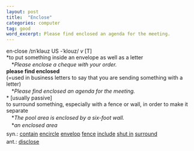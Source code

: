 ```yaml
---
layout: post
title:  "Enclose"
categories: computer
tag: good
word_excerpt: Please find enclosed an agenda for the meeting.
---
```

<DIV style="MARGIN: 0px 0px 5px">en<B>·</B>close /ɪnˈkləuz US -ˈklouz/ <I>v</I> [T] <BR>*to put something inside an envelope as well as a letter<BR>　*<I>Please enclose a cheque with your order.</I><BR><B>please find enclosed</B><BR>(=used in business letters to say that you are sending something with a letter)<BR>　*<I>Please find enclosed an agenda for the meeting.</I><BR>* [usually passive] <BR>to surround something, especially with a fence or wall, in order to make it separate<BR>　*<I>The pool area is enclosed by a six-foot wall.</I><BR>　*<I>an enclosed area</I></DIV>
<DIV style="MARGIN: 0px 0px 5px">
<DIV style="MARGIN: 4px 0px">syn.: <A href="{{ site.baseurl }}/contain"><U>contain</U></A> <A href="{{ site.baseurl }}/encircle"><U>encircle</U></A> <A href="{{ site.baseurl }}/envelop"><U>envelop</U></A> <A href="{{ site.baseurl }}/fence"><U>fence</U></A> <A href="{{ site.baseurl }}/include"><U>include</U></A> <A href="{{ site.baseurl }}/shut%20in"><U>shut in</U></A> <A href="{{ site.baseurl }}/surround"><U>surround</U></A></DIV>
<DIV style="MARGIN: 4px 0px">ant.: <A href="{{ site.baseurl }}/disclose"><U>disclose</U></A></DIV></DIV>
